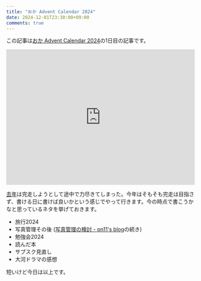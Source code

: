 ```yaml
---
title: "おか Advent Calendar 2024"
date: 2024-12-01T23:30:00+09:00
comments: true
---
```


この記事は[おか Advent Calendar 2024](https://adventar.org/calendars/10997)の1日目の記事です。

<div style="text-align: center;">
<iframe src="https://adventar.org/calendars/10997/embed" width="100%" height="362" frameborder="0" loading="lazy"></iframe>
</div>

[去年](https://adventar.org/calendars/9232)は完走しようとして途中で力尽きてしまった。今年はそもそも完走は目指さず、書ける日に書けば良いかという感じでやって行きます。今の時点で書こうかなと思っているネタを挙げておきます。

- 旅行2024
- 写真管理その後 ([写真管理の検討 - pn11's blog](https://pn11.github.io/blog/posts/2023/advent1218/)の続き)
- 勉強会2024
- 読んだ本
- サブスク見直し
- 大河ドラマの感想

短いけど今日は以上です。
